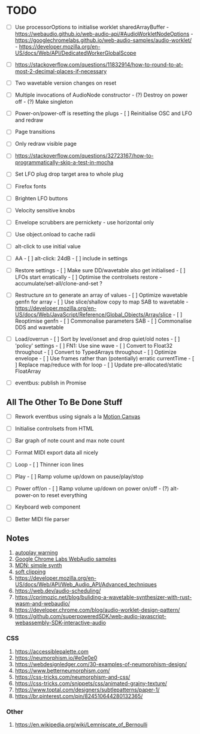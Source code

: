 # TODO

- [ ] Use processorOptions to initialise worklet sharedArrayBuffer
      - https://webaudio.github.io/web-audio-api/#AudioWorkletNodeOptions
      - https://googlechromelabs.github.io/web-audio-samples/audio-worklet/
      - https://developer.mozilla.org/en-US/docs/Web/API/DedicatedWorkerGlobalScope

- [ ] https://stackoverflow.com/questions/11832914/how-to-round-to-at-most-2-decimal-places-if-necessary
- [ ] Two wavetable version changes on reset
- [ ] Multiple invocations of AudioNode constructor
      - (?) Destroy on power off
      - (?) Make singleton
- [ ] Power-on/power-off is resetting the plugs
      - [ ] Reinitialise OSC and LFO and redraw

- [ ] Page transitions
- [ ] Only redraw visible page
- [ ] https://stackoverflow.com/questions/32723167/how-to-programmatically-skip-a-test-in-mocha

- [ ] Set LFO plug drop target area to whole plug
- [ ] Firefox fonts
- [ ] Brighten LFO buttons
- [ ] Velocity sensitive knobs
- [ ] Envelope scrubbers are pernickety - use horizontal only
- [ ] Use object.onload to cache radii
- [ ] alt-click to use initial value

- [ ] AA
      - [ ] alt-click: 24dB
      - [ ] include in settings

- [ ] Restore settings
      - [ ] Make sure DD/wavetable also get initialised
      - [ ] LFOs start erratically
      - [ ] Optimise the controlsets restore - accumulate/set-all/clone-and-set ?

- [ ] Restructure _sn_ to generate an array of values
      - [ ] Optimize wavetable genfn for array
            - [ ] Use slice/shallow copy to map SAB to wavetable
                  - https://developer.mozilla.org/en-US/docs/Web/JavaScript/Reference/Global_Objects/Array/slice
            - [ ] Reoptimise genfn
            - [ ] Commonalise parameters SAB
            - [ ] Commonalise DDS and wavetable

- [ ] Load/overrun 
      - [ ] Sort by level/onset and drop quiet/old notes
            - [ ] 'policy' settings
            - [ ] FN1: Use sine wave
      - [ ] Convert to Float32 throughout
      - [ ] Convert to TypedArrays throughout
      - [ ] Optimize envelope
            - [ ] Use frames rather than (potentially) erratic currentTime
      - [ ] Replace map/reduce with for loop
      - [ ] Update pre-allocated/static FloatArray

- [ ] eventbus: publish in Promise


## All The Other To Be Done Stuff

- [ ] Rework eventbus using signals a la [Motion Canvas](https://github.com/motion-canvas/motion-canvas)
- [ ] Initialise controlsets from HTML
- [ ] Bar graph of note count and max note count
- [ ] Format MIDI export data all nicely
- [ ] Loop
      - [ ] Thinner icon lines

- [ ] Play 
      - [ ] Ramp volume up/down on pause/play/stop

- [ ] Power off/on
      - [ ] Ramp volume up/down on power on/off
      - (?) alt-power-on to reset everything

- [ ] Keyboard web component

- [ ] Better MIDI file parser

## Notes

1. [autoplay warning](https://developer.chrome.com/blog/autoplay/#webaudio)
2. [Google Chrome Labs WebAudio samples](https://github.com/GoogleChromeLabs/web-audio-samples/tree/main/src/audio-worklet)
3. [MDN: simple synth](https://developer.mozilla.org/en-US/docs/Web/API/Web_Audio_API/Simple_synth)
4. [soft clipping](https://ccrma.stanford.edu/~jos/pasp/Soft_Clipping.html)
5. https://developer.mozilla.org/en-US/docs/Web/API/Web_Audio_API/Advanced_techniques
6. https://web.dev/audio-scheduling/
7. https://cprimozic.net/blog/buliding-a-wavetable-synthesizer-with-rust-wasm-and-webaudio/
8. https://developer.chrome.com/blog/audio-worklet-design-pattern/
9. https://github.com/superpoweredSDK/web-audio-javascript-webassembly-SDK-interactive-audio

### CSS
1. https://accessiblepalette.com
2. https://neumorphism.io/#e0e0e0
3. https://webdesignledger.com/30-examples-of-neumorphism-design/
4. https://www.betterneumorphism.com/
5. https://css-tricks.com/neumorphism-and-css/
6. https://css-tricks.com/snippets/css/animated-grainy-texture/
7. https://www.toptal.com/designers/subtlepatterns/paper-1/
8. https://br.pinterest.com/pin/824510644280132365/

### Other
1. https://en.wikipedia.org/wiki/Lemniscate_of_Bernoulli


